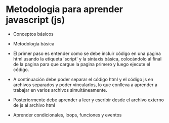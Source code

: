 # Metodologia para aprender javascript (js)

- Conceptos básicos
- Metodología básica

- El primer paso es entender como se debe incluir código en una pagina html usando la etiqueta 'script' y la sintaxis básica, colocándolo al final de la pagina para que cargue la pagina primero y luego ejecute el código.

- A continuación debe poder separar el código html y el código js en archivos separados y poder vincularlos, lo que conlleva a aprender a trabajar en varios archivos simultáneamente.

- Posteriormente debe aprender a leer y escribir desde el archivo externo de js al archivo html

- Aprender condicionales, loops, funciones y eventos